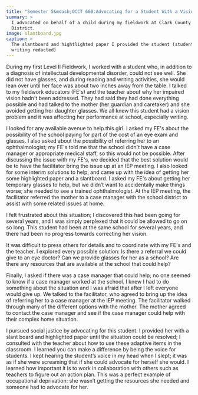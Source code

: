 ```yaml
---
title: "Semester 5&mdash;OCCT 660:Advocating for a Student With a Vision Impairment"
summary: >
  I advocated on behalf of a child during my fieldwork at Clark County School
  District.
image: slantboard.jpg
caption: >
  The slantboard and hightlighted paper I provided the student (student's
  writing redacted)
---
```

During my first Level II Fieldwork, I worked with a student who, in addition to
a diagnosis of intellectual developmental disorder, could not see well. She did
not have glasses, and during reading and writing activities, she would lean over
until her face was about two inches away from the table. I talked to my
fieldwork educators (FE's) and the teacher about why her impaired vision hadn't
been addressed. They had said they had done everything possible and had talked
to the mother (her guardian and caretaker) and she avoided getting her daughter
glasses. We all knew this student had a vision problem and it was affecting her
performance at school, especially writing.

I looked for any available avenue to help this girl. I asked my FE's about the
possibility of the school paying for part of the cost of an eye exam and
glasses. I also asked about the possibility of referring her to an
ophthalmologist; my FE's told me that the school didn't have a case manager or
appropriate medical staff, so this would not be possible. After discussing the
issue with my FE's, we decided that the best solution would be to have the
facilitator bring the issue up at an IEP meeting. I also looked for some interim
solutions to help, and came up with the idea of getting her some highlighted
paper and a slantboard. I asked my FE's about getting her temporary glasses to
help, but we didn’t want to accidentally make things worse; she needed to see a
trained ophthalmologist. At the IEP meeting, the facilitator referred the mother
to a case manager with the school district to assist with some related issues at
home.

I felt frustrated about this situation; I discovered this had been going for
several years, and I was simply perplexed that it could be allowed to go on so
long. This student had been at the same school for several years, and there had
been no progress towards correcting her vision.

It was difficult to press others for details and to coordinate with my FE's and
the teacher. I explored every possible solution: Is there a referral we could
give to an eye doctor? Can we provide glasses for her as a school? Are there any
resources that are available at the school that could help?

Finally, I asked if there was a case manager that could help; no one seemed to
know if a case manager worked at the school. I knew I had to do something about
the situation and I was afraid that after I left everyone would give up. We
talked to the facilitator, who agreed to bring up the idea of referring her to a
case manager at the IEP meeting. The facilitator walked through many of the
different options with the mother. The mother agreed to contact the case manager
and see if the case manager could help with their complex home situation.

I pursued social justice by advocating for this student. I provided her with a
slant board and highlighted paper until the situation could be resolved; I
consulted with the teacher about how to use these adaptive items in the
classroom. I learned you can make a difference by being the voice for students.
I kept hearing the student’s voice in my head when I slept; it was as if she
were screaming that if she could advocate for herself she would. I learned how
important it is to work in collaboration with others such as teachers to figure
out an action plan. This was a perfect example of occupational deprivation: she
wasn’t getting the resources she needed and someone had to advocate for her.

